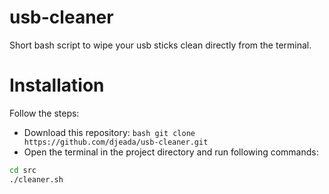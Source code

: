 # usb-cleaner
Short bash script to wipe your usb sticks clean directly from the terminal.

<h1>Installation</h1>

Follow the steps:

- Download this repository: ```bash git clone https://github.com/djeada/usb-cleaner.git```
- Open the terminal in the project directory and run following commands:

```bash
cd src
./cleaner.sh
```
